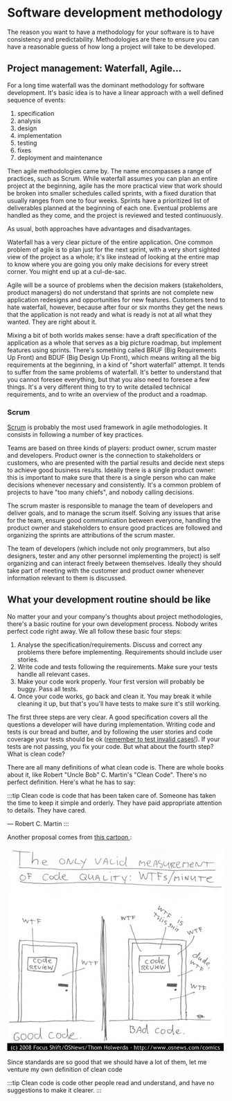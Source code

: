 # Software development methodology

The reason you want to have a methodology for your software is to have consistency and predictability. Methodologies are there to ensure you can have a reasonable guess of how long a project will take to be developed.

## Project management: Waterfall, Agile...

For a long time waterfall was the dominant methodology for software development. It's basic idea is to have a linear approach with a well defined sequence of events:

1. specification
2. analysis
3. design
4. implementation
5. testing
6. fixes
7. deployment and maintenance

Then agile methodologies came by. The name encompasses a range of practices, such as Scrum. While waterfall assumes you can plan an entire project at the beginning, agile has the more practical view that work should be broken into smaller schedules called sprints, with a fixed duration that usually ranges from one to four weeks. Sprints have a prioritized list of deliverables planned at the beginning of each one. Eventual problems are handled as they come, and the project is reviewed and tested continuously.

As usual, both approaches have advantages and disadvantages.

Waterfall has a very clear picture of the entire application. One common problem of agile is to plan just for the next sprint, with a very short sighted view of the project as a whole; it's like instead of looking at the entire map to know where you are going you only make decisions for every street corner. You might end up at a cul-de-sac.

Agile will be a source of problems when the decision makers (stakeholders, product managers) do not understand that sprints are not complete new application redesigns and opportunities for new features. Customers tend to hate waterfall, however, because after four or six months they get the news that the application is not ready and what is ready is not at all what they wanted. They are right about it.

Mixing a bit of both worlds makes sense: have a draft specification of the application as a whole that serves as a big picture roadmap, but implement features using sprints. There's something called BRUF (Big Requirements Up Front) and BDUF (Big Design Up Front), which means writing all the big requirements at the beginning, in a kind of "short waterfall" attempt. It tends to suffer from the same problems of waterfall. It's better to understand that you cannot foresee everything, but that you also need to foresee a few things. It's a very different thing to try to write detailed technical requirements, and to write an overview of the product and a roadmap.

### Scrum

[Scrum](<https://en.wikipedia.org/wiki/Scrum_(software_development)>) is probably the most used framework in agile methodologies. It consists in following a number of key practices.

Teams are based on three kinds of players: product owner, scrum master and developers. Product owner is the connection to stakeholders or customers, who are presented with the partial results and decide next steps to achieve good business results. Ideally there is a single product owner: this is important to make sure that there is a single person who can make decisions whenever necessary and consistently. It's a common problem of projects to have "too many chiefs", and nobody calling decisions.

The scrum master is responsible to manage the team of developers and deliver goals, and to manage the scrum itself. Solving any issues that arise for the team, ensure good communication between everyone, handling the product owner and stakeholders to ensure good practices are followed and organizing the sprints are attributions of the scrum master.

The team of developers (which include not only programmers, but also designers, tester and any other personnel implementing the project) is self organizing and can interact freely between themselves. Ideally they should take part of meeting with the customer and product owner whenever information relevant to them is discussed.

## What your development routine should be like

No matter your and your company's thoughts about project methodologies, there's a basic routine for your own development process. Nobody writes perfect code right away. We all follow these basic four steps:

1. Analyse the specification/requirements. Discuss and correct any problems there before implementing. Requirements should include user stories.
2. Write code and tests following the requirements. Make sure your tests handle all relevant cases.
3. Make your code work properly. Your first version will probably be buggy. Pass all tests.
4. Once your code works, go back and clean it. You may break it while cleaning it up, but that's you'll have tests to make sure it's still working.

The first three steps are very clear. A good specification covers all the questions a developer will have during implementation. Writing code and tests is our bread and butter, and by following the user stories and code coverage your tests should be ok ([remember to test invalid cases!](../backend/testing.md)). If your tests are not passing, you fix your code. But what about the fourth step? What is clean code?

There are all many definitions of what clean code is. There are whole books about it, like Robert "Uncle Bob" C. Martin's "Clean Code". There's no perfect definition. Here's what he has to say:

:::tip
Clean code is code that has been taken care of. Someone has taken the time to keep it simple and orderly. They have paid appropriate attention to details. They have cared.

— Robert C. Martin
:::

Another proposal comes from [this cartoon ](https://www.osnews.com/story/19266/wtfsm/):

![WTFs per minute](./images/wtfm.jpg)

Since standards are so good that we should have a lot of them, let me venture my own definition of clean code

:::tip
Clean code is code other people read and understand, and have no suggestions to make it clearer.
:::
